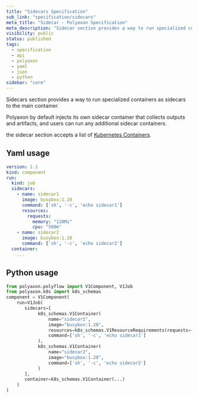 ```yaml
---
title: "Sidecars Specification"
sub_link: "specification/sidecars"
meta_title: "Sidecar - Polyaxon Specification"
meta_description: "Sidecar section provides a way to run specialized containers as sidecars to the main container."
visibility: public
status: published
tags:
  - specification
  - api
  - polyaxon
  - yaml
  - json
  - python
sidebar: "core"
---
```


Sidecars section provides a way to run specialized containers as sidecars to the main container.

Polyaxon by default injects its own sidecar container that collects outputs and artifacts, 
and users can run any additional sidecar containers.

the sidecar section accepts a list of [Kubernetes Containers](https://kubernetes.io/docs/concepts/containers/). 

## Yaml usage

```yaml
version: 1.1
kind: component
run:
  kind: job
  sidecars:
    - name: sidecar1
      image: busybox:1.28
      command: ['sh', '-c', 'echo sidecar1']
      resources:
        requests:
          memory: "128Mi"
          cpu: "500m"
    - name: sidecar2
      image: busybox:1.28
      command: ['sh', '-c', 'echo sidecar2']
  container:
    ...
```

## Python usage

```python
from polyaxon.polyflow import V1Component, V1Job
from polyaxon.k8s import k8s_schemas
component = V1Component(
    run=V1Job(
       sidecars=[
            k8s_schemas.V1Container(
                name="sidecar1",
                image="busybox:1.28",
                resources=k8s_schemas.V1ResourceRequirements(requests={"memory": "256Mi", "cpu": "500m"}),
                command=['sh', '-c', 'echo sidecar1']
            ),
            k8s_schemas.V1Container(
                name="sidecar2",
                image="busybox:1.28",
                command=['sh', '-c', 'echo sidecar2']
            )
       ],
       container=k8s_schemas.V1Container(...)
    )
)
```
